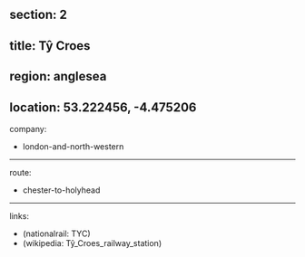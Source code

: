 section: 2
----
title: Tŷ Croes
----
region: anglesea
----
location: 53.222456, -4.475206
----
company:
- london-and-north-western
----
route:
- chester-to-holyhead
----
links:
- (nationalrail: TYC)
- (wikipedia: Tŷ_Croes_railway_station)
